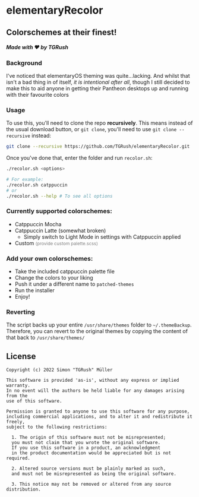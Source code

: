 # elementaryRecolor
## Colorschemes at their finest!
##### Made with :heart: by TGRush


### Background

I've noticed that elementaryOS theming was quite...lacking. And whilst that isn't a bad thing in of itself, *it is intentional after all*, though I still decided to make this to aid anyone in getting their Pantheon desktops up and running with their favourite colors

### Usage

To use this, you'll need to clone the repo **recursively**. This means instead of the usual download button, or `git clone`, you'll need to use `git clone --recursive` instead:
```bash
git clone --recursive https://github.com/TGRush/elementaryRecolor.git
```

Once you've done that, enter the folder and run `recolor.sh`:
```bash
./recolor.sh <options>

# For example:
./recolor.sh catppuccin
# or
./recolor.sh --help # To see all options
```

### Currently supported colorschemes:

- Catppuccin Mocha
- Catppuccin Latte (somewhat broken)
	- Simply switch to Light Mode in settings with Catppuccin applied
- Custom <span style="font-size:12px;color:grey;">(provide custom palette.scss)</span>

### Add your own colorschemes:

- Take the included catppuccin palette file
- Change the colors to your liking
- Push it under a different name to `patched-themes`
- Run the installer
- Enjoy!

### Reverting

The script backs up your entire `/usr/share/themes` folder to `~/.themeBackup`. Therefore, you can revert to the original themes by copying the content of that back to `/usr/share/themes/`

## License

```
Copyright (c) 2022 Simon "TGRush" Müller

This software is provided 'as-is', without any express or implied warranty. 
In no event will the authors be held liable for any damages arising from the
use of this software.

Permission is granted to anyone to use this software for any purpose, 
including commercial applications, and to alter it and redistribute it freely, 
subject to the following restrictions:

  1. The origin of this software must not be misrepresented; 
  you must not claim that you wrote the original software. 
  If you use this software in a product, an acknowledgment 
  in the product documentation would be appreciated but is not required.

  2. Altered source versions must be plainly marked as such, 
  and must not be misrepresented as being the original software.

  3. This notice may not be removed or altered from any source distribution.
```
